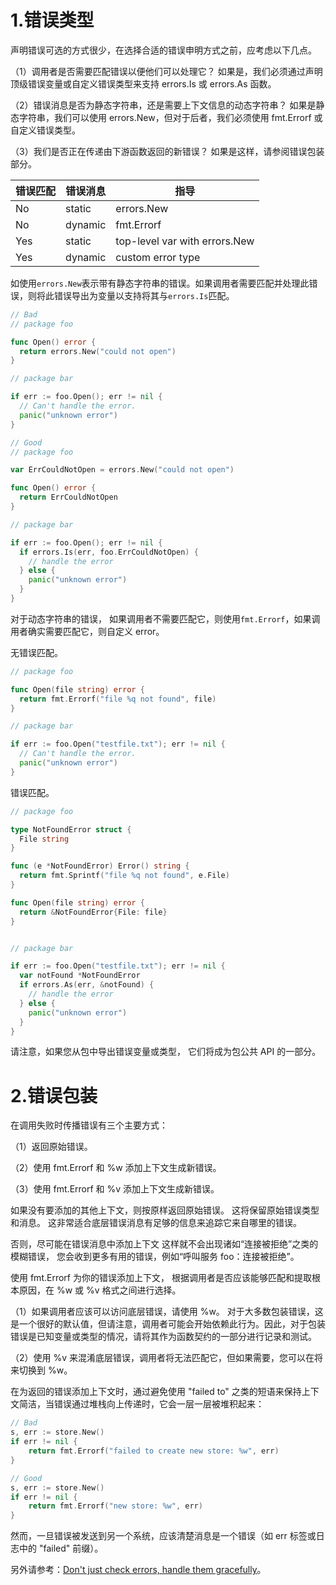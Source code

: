 # 1.错误类型
声明错误可选的方式很少，在选择合适的错误申明方式之前，应考虑以下几点。

（1）调用者是否需要匹配错误以便他们可以处理它？ 如果是，我们必须通过声明顶级错误变量或自定义错误类型来支持 errors.Is 或 errors.As 函数。

（2）错误消息是否为静态字符串，还是需要上下文信息的动态字符串？ 如果是静态字符串，我们可以使用 errors.New，但对于后者，我们必须使用 fmt.Errorf 或自定义错误类型。

（3）我们是否正在传递由下游函数返回的新错误？ 如果是这样，请参阅错误包装部分。

|错误匹配|错误消息|指导|
|---|---|---|
|No|static|errors.New|
|No|dynamic|fmt.Errorf|
|Yes|static|top-level var with errors.New|
|Yes|dynamic|custom error type|

如使用`errors.New`表示带有静态字符串的错误。如果调用者需要匹配并处理此错误，则将此错误导出为变量以支持将其与`errors.Is`匹配。
```go
// Bad
// package foo

func Open() error {
  return errors.New("could not open")
}

// package bar

if err := foo.Open(); err != nil {
  // Can't handle the error.
  panic("unknown error")
}

// Good
// package foo

var ErrCouldNotOpen = errors.New("could not open")

func Open() error {
  return ErrCouldNotOpen
}

// package bar

if err := foo.Open(); err != nil {
  if errors.Is(err, foo.ErrCouldNotOpen) {
    // handle the error
  } else {
    panic("unknown error")
  }
}
```

对于动态字符串的错误， 如果调用者不需要匹配它，则使用`fmt.Errorf`，如果调用者确实需要匹配它，则自定义 error。

无错误匹配。
```go
// package foo

func Open(file string) error {
  return fmt.Errorf("file %q not found", file)
}

// package bar

if err := foo.Open("testfile.txt"); err != nil {
  // Can't handle the error.
  panic("unknown error")
}
```

错误匹配。
```go
// package foo

type NotFoundError struct {
  File string
}

func (e *NotFoundError) Error() string {
  return fmt.Sprintf("file %q not found", e.File)
}

func Open(file string) error {
  return &NotFoundError{File: file}
}


// package bar

if err := foo.Open("testfile.txt"); err != nil {
  var notFound *NotFoundError
  if errors.As(err, &notFound) {
    // handle the error
  } else {
    panic("unknown error")
  }
}
```
请注意，如果您从包中导出错误变量或类型， 它们将成为包公共 API 的一部分。

# 2.错误包装

在调用失败时传播错误有三个主要方式：

（1）返回原始错误。

（2）使用 fmt.Errorf 和 %w 添加上下文生成新错误。

（3）使用 fmt.Errorf 和 %v 添加上下文生成新错误。

如果没有要添加的其他上下文，则按原样返回原始错误。 这将保留原始错误类型和消息。 这非常适合底层错误消息有足够的信息来追踪它来自哪里的错误。

否则，尽可能在错误消息中添加上下文 这样就不会出现诸如“连接被拒绝”之类的模糊错误， 您会收到更多有用的错误，例如“呼叫服务 foo：连接被拒绝”。

使用 fmt.Errorf 为你的错误添加上下文， 根据调用者是否应该能够匹配和提取根本原因，在 %w 或 %v 格式之间进行选择。

（1）如果调用者应该可以访问底层错误，请使用 %w。 对于大多数包装错误，这是一个很好的默认值，但请注意，调用者可能会开始依赖此行为。因此，对于包装错误是已知变量或类型的情况，请将其作为函数契约的一部分进行记录和测试。

（2）使用 %v 来混淆底层错误，调用者将无法匹配它，但如果需要，您可以在将来切换到 %w。

在为返回的错误添加上下文时，通过避免使用 "failed to" 之类的短语来保持上下文简洁，当错误通过堆栈向上传递时，它会一层一层被堆积起来：
```go
// Bad
s, err := store.New()
if err != nil {
    return fmt.Errorf("failed to create new store: %w", err)
}

// Good
s, err := store.New()
if err != nil {
    return fmt.Errorf("new store: %w", err)
}
```
然而，一旦错误被发送到另一个系统，应该清楚消息是一个错误（如 err 标签或日志中的 "failed" 前缀）。

另外请参考：[Don't just check errors, handle them gracefully](https://dave.cheney.net/2016/04/27/dont-just-check-errors-handle-them-gracefully)。